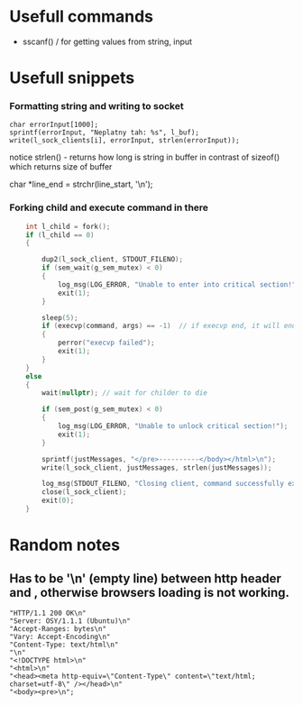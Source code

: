 # Usefull commands
- sscanf() / for getting values from string, input


# Usefull snippets

### Formatting string and writing to socket
```
char errorInput[1000];
sprintf(errorInput, "Neplatny tah: %s", l_buf);
write(l_sock_clients[i], errorInput, strlen(errorInput));
```
notice strlen()  - returns how long is string in buffer in contrast of sizeof() which returns size of buffer




char *line_end = strchr(line_start, '\n');


### Forking child and execute command in there

```c
    int l_child = fork();
    if (l_child == 0)
    {

        dup2(l_sock_client, STDOUT_FILENO);
        if (sem_wait(g_sem_mutex) < 0)
        {
            log_msg(LOG_ERROR, "Unable to enter into critical section!");
            exit(1);
        }

        sleep(5);
        if (execvp(command, args) == -1)  // if execvp end, it will end process, it will take control of child processs
        {
            perror("execvp failed");
            exit(1);
        }
    }
    else
    {
        wait(nullptr); // wait for childer to die

        if (sem_post(g_sem_mutex) < 0)
        {
            log_msg(LOG_ERROR, "Unable to unlock critical section!");
            exit(1);
        }

        sprintf(justMessages, "</pre>----------</body></html>\n");
        write(l_sock_client, justMessages, strlen(justMessages));

        log_msg(STDOUT_FILENO, "Closing client, command successfully executed.");
        close(l_sock_client);
        exit(0);
    }
```


# Random notes

## Has to be '\n' (empty line) between http header and <!DOCTYPE html>, otherwise browsers loading is not working.
```
"HTTP/1.1 200 OK\n"
"Server: OSY/1.1.1 (Ubuntu)\n"
"Accept-Ranges: bytes\n"
"Vary: Accept-Encoding\n"
"Content-Type: text/html\n"
"\n"
"<!DOCTYPE html>\n"
"<html>\n"
"<head><meta http-equiv=\"Content-Type\" content=\"text/html; charset=utf-8\" /></head>\n"
"<body><pre>\n";
```
